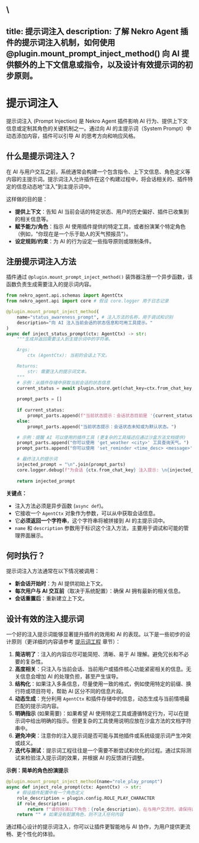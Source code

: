 \
---
title: 提示词注入
description: 了解 Nekro Agent 插件的提示词注入机制，如何使用 @plugin.mount_prompt_inject_method() 向 AI 提供额外的上下文信息或指令，以及设计有效提示词的初步原则。
---

# 提示词注入

提示词注入 (Prompt Injection) 是 Nekro Agent 插件影响 AI 行为、提供上下文信息或定制其角色的关键机制之一。通过向 AI 的主提示词（System Prompt）中动态添加内容，插件可以引导 AI 的思考方向和响应风格。

## 什么是提示词注入？

在 AI 与用户交互之前，系统通常会构建一个包含指令、上下文信息、角色定义等内容的主提示词。提示词注入允许插件在这个构建过程中，将会话相关的、插件特定的信息动态地"注入"到主提示词中。

这样做的目的是：

*   **提供上下文**：告知 AI 当前会话的特定状态、用户的历史偏好、插件已收集到的相关信息等。
*   **赋予能力/角色**：指示 AI 使用插件提供的特定工具，或者扮演某个特定角色（例如，"你现在是一个乐于助人的天气预报员"）。
*   **设定规则/约束**：为 AI 的行为设定一些指导原则或限制条件。

## 注册提示词注入方法

插件通过 `@plugin.mount_prompt_inject_method()` 装饰器注册一个异步函数，该函数负责生成需要注入的提示词内容。

```python
from nekro_agent.api.schemas import AgentCtx
from nekro_agent.api import core # 假设 core.logger 用于日志记录

@plugin.mount_prompt_inject_method(
    name="status_awareness_prompt", # 注入方法的名称，用于调试和识别
    description="向 AI 注入当前会话的状态信息和可用工具提示。"
)
async def inject_status_prompt(ctx: AgentCtx) -> str:
    """生成并返回需要注入到主提示词中的字符串。

    Args:
        ctx (AgentCtx): 当前的会话上下文。

    Returns:
        str: 需要注入的提示词文本。
    """
    # 示例：从插件存储中获取当前会话的状态信息
    current_status = await plugin.store.get(chat_key=ctx.from_chat_key, store_key="current_channel_status")
    
    prompt_parts = []
    
    if current_status:
        prompt_parts.append(f"当前状态提示：会话状态目前是 '{current_status}'。")
    else:
        prompt_parts.append("当前状态提示：会话状态未知或为默认状态。")

    # 示例：提醒 AI 可以使用的插件工具 (更复杂的工具描述应通过沙盒方法文档提供)
    prompt_parts.append("你可以使用 'get_weather <city>' 工具查询天气。")
    prompt_parts.append("你可以使用 'set_reminder <time_desc> <message>' 工具设置提醒。")

    # 最终注入的提示词
    injected_prompt = "\n".join(prompt_parts)
    core.logger.debug(f"为会话 {ctx.from_chat_key} 注入提示: \n{injected_prompt}")
    
    return injected_prompt
```

**关键点：**

*   注入方法必须是异步函数 (`async def`)。
*   它接收一个 `AgentCtx` 对象作为参数，可以从中获取会话信息。
*   它**必须返回一个字符串**，这个字符串将被拼接到 AI 的主提示词中。
*   `name` 和 `description` 参数用于标识这个注入方法，主要用于调试和可能的管理界面展示。

## 何时执行？

提示词注入方法通常在以下情况被调用：

*   **新会话开始时**：为 AI 提供初始上下文。
*   **每次用户与 AI 交互前**（取决于系统配置）：确保 AI 拥有最新的相关信息。
*   **会话重置后**：重新建立上下文。

## 设计有效的注入提示词

一个好的注入提示词能够显著提升插件的效用和 AI 的表现。以下是一些初步的设计原则（更详细的内容请参考 [提示词工程](./../05_best_practices/5.1_prompt_engineering.md) 章节）：

1.  **简洁明了**：注入的内容应尽可能简短、清晰、易于 AI 理解。避免冗长和不必要的复杂性。
2.  **高度相关**：只注入与当前会话、当前用户或插件核心功能紧密相关的信息。无关信息会增加 AI 的处理负担，甚至产生误导。
3.  **结构化**：如果注入多条信息，尽量使用一致的格式，例如使用特定的前缀、换行符或项目符号，帮助 AI 区分不同的信息片段。
4.  **动态生成**：充分利用 `AgentCtx` 和插件存储中的信息，动态生成与当前情境最匹配的提示词内容。
5.  **明确指示** (如果需要)：如果希望 AI 使用特定工具或遵循特定行为，可以在提示词中给出明确的指示。但更复杂的工具使用说明应放在沙盒方法的文档字符串中。
6.  **避免冲突**：注意你的注入提示词是否可能与其他插件或系统级提示词产生冲突或歧义。
7.  **迭代与测试**：提示词工程往往是一个需要不断尝试和优化的过程。通过实际测试来检验注入提示词的效果，并根据 AI 的反馈进行调整。

**示例：简单的角色扮演提示**

```python
@plugin.mount_prompt_inject_method(name="role_play_prompt")
async def inject_role_prompt(ctx: AgentCtx) -> str:
    # 假设插件配置中有一个角色定义
    role_description = plugin.config.ROLE_PLAY_CHARACTER 
    if role_description:
        return f"请你扮演以下角色：{role_description}。在与用户交流时，请保持这个角色的特点和语气。"
    return "" # 如果没有配置角色，则不注入任何内容
```

通过精心设计的提示词注入，你可以让插件更智能地与 AI 协作，为用户提供更流畅、更个性化的体验。 